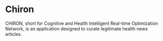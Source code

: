 # Chiron
CHIRON, short for Cognitive and Health Intelligent Real-time Optimization Network, is an application designed to curate legitimate health news articles.

